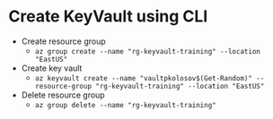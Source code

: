 ﻿# Create KeyVault using CLI

- Create resource group
    - `az group create --name "rg-keyvault-training" --location "EastUS"`
- Create key vault
    - `az keyvault create --name "vaultpkolosov$(Get-Random)" --resource-group "rg-keyvault-training" --location "EastUS"`
- Delete resource group
    - `az group delete --name "rg-keyvault-training"`